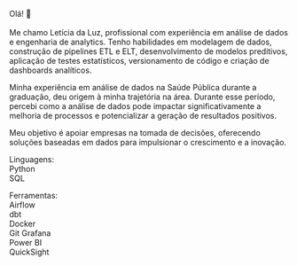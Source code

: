 Olá! 👋
<br><br> Me chamo Letícia da Luz, profissional com experiência em análise de dados e engenharia de analytics. Tenho habilidades em modelagem de dados, construção de pipelines ETL e ELT, desenvolvimento de modelos preditivos, aplicação de testes estatísticos, versionamento de código e criação de dashboards analíticos.  

Minha experiência em análise de dados na Saúde Pública durante a graduação, deu origem à minha trajetória na área. Durante esse período, percebi como a análise de dados pode impactar significativamente a melhoria de processos e potencializar a geração de resultados positivos.   

Meu objetivo é apoiar empresas na tomada de decisões, oferecendo soluções baseadas em dados para impulsionar o crescimento e a inovação.    

Linguagens:   
Python  
SQL

Ferramentas:  
Airflow  
dbt  
Docker    
Git 
Grafana  
Power BI      
QuickSight  

